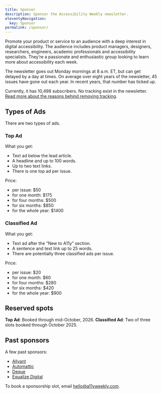 ```yaml
---
title: Sponsor
description: Sponsor the Accessibility Weekly newsletter.
eleventyNavigation:
  key: Sponsor
permalink: /sponsor/
---
```


Promote your product or service to an audience with a deep interest in digital accessibility. The audience includes product managers, designers, researchers, engineers, academic professionals and accessibility specialists. They’re a passionate and enthusiastic group looking to learn more about accessibility each week.

The newsletter goes out Monday mornings at 8 a.m. ET, but can get delayed by a day at times. On average over eight years of the newsletter, 45 issues have gone out each year. In recent years, that number has ticked up.

Currently, it has 10,498 subscribers. No tracking exist in the newsletter. [Read more about the reasons behind removing tracking](https://davidakennedy.com/blog/accessibility-weekly-and-tracking/).

## Types of Ads

There are two types of ads.

### Top Ad

What you get:

- Text ad below the lead article.
- A headline and up to 100 words.
- Up to two text links.
- There is one top ad per issue.

Price:

- per issue: $50
- for one month: $175
- for four months: $500
- for six months: $850
- for the whole year: $1400

### Classified Ad

What you get:

- Text ad after the “New to A11y” section.
- A sentence and text link up to 25 words.
- There are potentially three classified ads per issue.

Price:

- per issue: $20
- for one month: $60
- for four months: $280
- for six months: $420
- for the whole year: $900

## Reserved spots

**Top Ad**: Booked through mid-October, 2026.
**Classified Ad**: Two of three slots booked through October 2025.

## Past sponsors

A few past sponsors:

- [Allyant](https://allyant.com)
- [Automattic](https://automattic.com)
- [Deque](https://www.deque.com)
- [Equalize Digital](https://equalizedigital.com)

<p class="callout">
  To book a sponsorship slot, email <a href="mailto:hello@a11yweekly.com">hello@a11yweekly.com</a>.
</p>

